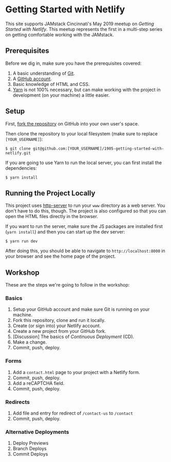 Getting Started with Netlify
==========

This site supports JAMstack Cincinnati's May 2019 meetup on _Getting Started with Netlify_. This meetup represents the first in a multi-step series on getting comfortable working with the JAMstack.

Prerequisites
----------

Before we dig in, make sure you have the prerequisites covered:

1. A basic understanding of [Git](https://git-scm.com/).
2. A [GitHub account](https://github.com/).
3. Basic knowledge of HTML and CSS.
4. [Yarn](https://yarnpkg.com/en/docs/install) is not 100% necessary, but can make working with the project in development (on your machine) a little easier.

Setup
----------

First, [fork the repository](https://help.github.com/en/articles/fork-a-repo) on GitHub into your own user's space.

Then clone the repository to your local filesystem (make sure to replace `[YOUR_USERNAME]`):

    $ git clone git@github.com:[YOUR_USERNAME]/1905-getting-started-with-netlify.git

If you are going to use Yarn to run the local server, you can first install the dependencies:

    $ yarn install

Running the Project Locally
----------

This project uses [http-server](https://yarnpkg.com/en/package/http-server) to run your `www` directory as a web server. You don't have to do this, though. The project is also configured so that you can open the HTML files directly in the browser.

If you want to run the server, make sure the JS packages are installed first (`yarn install`) and then you can start up the dev server:

    $ yarn run dev

After doing this, you should be able to navigate to `http://localhost:8000` in your browser and see the home page of the project.

Workshop
----------

These are the steps we're going to follow in the workshop:

### Basics

1. Setup your GitHub account and make sure Git is running on your machine.
2. Fork this repository, clone and run it locally.
3. Create (or sign into) your Netlify account.
4. Create a new project from your GitHub fork.
5. [Discussion] The basics of _Continuous Deployment_ (CD).
6. Make a change.
7. Commit, push, deploy.

### Forms

1. Add a `contact.html` page to your project with a Netlify form.
2. Commit, push, deploy.
3. Add a reCAPTCHA field.
4. Commit, push, deploy.

### Redirects

1. Add file and entry for redirect of `/contact-us` to `/contact`
2. Commit, push, deploy.

### Alternative Deployments

1. Deploy Previews
2. Branch Deploys
3. Commit Deploys
